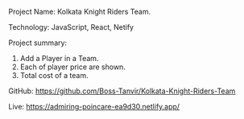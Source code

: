 Project Name: Kolkata Knight Riders Team. 

Technology: JavaScript, React, Netify 

Project summary:

1. Add a Player in a Team. 
2. Each of player price are shown.                                                                
3. Total cost of a team.  

GitHub: https://github.com/Boss-Tanvir/Kolkata-Knight-Riders-Team 

Live: https://admiring-poincare-ea9d30.netlify.app/ 
